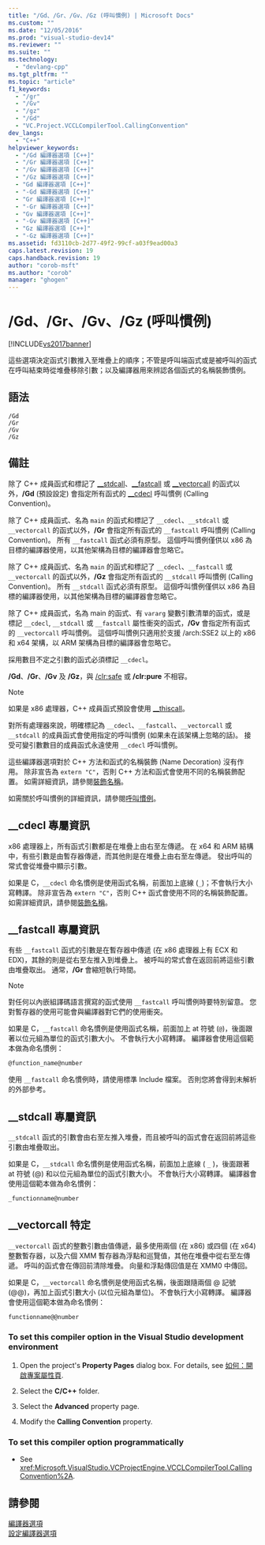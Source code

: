 ```yaml
---
title: "/Gd、/Gr、/Gv、/Gz (呼叫慣例) | Microsoft Docs"
ms.custom: ""
ms.date: "12/05/2016"
ms.prod: "visual-studio-dev14"
ms.reviewer: ""
ms.suite: ""
ms.technology: 
  - "devlang-cpp"
ms.tgt_pltfrm: ""
ms.topic: "article"
f1_keywords: 
  - "/gr"
  - "/Gv"
  - "/gz"
  - "/Gd"
  - "VC.Project.VCCLCompilerTool.CallingConvention"
dev_langs: 
  - "C++"
helpviewer_keywords: 
  - "/Gd 編譯器選項 [C++]"
  - "/Gr 編譯器選項 [C++]"
  - "/Gv 編譯器選項 [C++]"
  - "/Gz 編譯器選項 [C++]"
  - "Gd 編譯器選項 [C++]"
  - "-Gd 編譯器選項 [C++]"
  - "Gr 編譯器選項 [C++]"
  - "-Gr 編譯器選項 [C++]"
  - "Gv 編譯器選項 [C++]"
  - "-Gv 編譯器選項 [C++]"
  - "Gz 編譯器選項 [C++]"
  - "-Gz 編譯器選項 [C++]"
ms.assetid: fd3110cb-2d77-49f2-99cf-a03f9ead00a3
caps.latest.revision: 19
caps.handback.revision: 19
author: "corob-msft"
ms.author: "corob"
manager: "ghogen"
---
```

# /Gd、/Gr、/Gv、/Gz (呼叫慣例)
[!INCLUDE[vs2017banner](../../assembler/inline/includes/vs2017banner.md)]

這些選項決定函式引數推入至堆疊上的順序；不管是呼叫端函式或是被呼叫的函式在呼叫結束時從堆疊移除引數；以及編譯器用來辨認各個函式的名稱裝飾慣例。  
  
## 語法  
  
```  
/Gd  
/Gr  
/Gv  
/Gz  
```  
  
## 備註  
 除了 C\+\+ 成員函式和標記了 [\_\_stdcall](../../cpp/stdcall.md)、[\_\_fastcall](../../cpp/fastcall.md) 或 [\_\_vectorcall](../../cpp/vectorcall.md) 的函式以外，**\/Gd** \(預設設定\) 會指定所有函式的 [\_\_cdecl](../../cpp/cdecl.md) 呼叫慣例 \(Calling Convention\)。  
  
 除了 C\+\+ 成員函式、名為 `main` 的函式和標記了 `__cdecl`、`__stdcall` 或 `__vectorcall` 的函式以外，**\/Gr** 會指定所有函式的 `__fastcall` 呼叫慣例 \(Calling Convention\)。  所有 `__fastcall` 函式必須有原型。  這個呼叫慣例僅供以 x86 為目標的編譯器使用，以其他架構為目標的編譯器會忽略它。  
  
 除了 C\+\+ 成員函式、名為 `main` 的函式和標記了 `__cdecl`、`__fastcall` 或 `__vectorcall` 的函式以外，**\/Gz** 會指定所有函式的 `__stdcall` 呼叫慣例 \(Calling Convention\)。  所有 `__stdcall` 函式必須有原型。  這個呼叫慣例僅供以 x86 為目標的編譯器使用，以其他架構為目標的編譯器會忽略它。  
  
 除了 C\+\+ 成員函式，名為 main 的函式、有 `vararg` 變數引數清單的函式，或是標記 `__cdecl`, `__stdcall` 或  `__fastcall` 屬性衝突的函式，**\/Gv** 會指定所有函式的 `__vectorcall` 呼叫慣例。  這個呼叫慣例只適用於支援 \/arch:SSE2 以上的 x86 和 x64 架構，以 ARM 架構為目標的編譯器會忽略它。  
  
 採用數目不定之引數的函式必須標記 `__cdecl`。  
  
 **\/Gd**、**\/Gr**、**\/Gv** 及 **\/Gz**，與 [\/clr:safe](../../build/reference/clr-common-language-runtime-compilation.md) 或 **\/clr:pure** 不相容。  
  
> [!NOTE]
>  如果是 x86 處理器，C\+\+ 成員函式預設會使用 [\_\_thiscall](../../cpp/thiscall.md)。  
  
 對所有處理器來說，明確標記為 `__cdecl`、`__fastcall`、`__vectorcall` 或 `__stdcall` 的成員函式會使用指定的呼叫慣例 \(如果未在該架構上忽略的話\)。  接受可變引數數目的成員函式永遠使用 `__cdecl` 呼叫慣例。  
  
 這些編譯器選項對於 C\+\+ 方法和函式的名稱裝飾 \(Name Decoration\) 沒有作用。  除非宣告為 `extern "C"`，否則 C\+\+ 方法和函式會使用不同的名稱裝飾配置。  如需詳細資訊，請參閱[裝飾名稱](../../build/reference/decorated-names.md)。  
  
 如需關於呼叫慣例的詳細資訊，請參閱[呼叫慣例](../../cpp/calling-conventions.md)。  
  
## \_\_cdecl 專屬資訊  
 x86 處理器上，所有函式引數都是在堆疊上由右至左傳遞。  在 x64 和 ARM 結構中，有些引數是由暫存器傳遞，而其他則是在堆疊上由右至左傳遞。  發出呼叫的常式會從堆疊中顯示引數。  
  
 如果是 C，`__cdecl` 命名慣例是使用函式名稱，前面加上底線 \(`_`\)；不會執行大小寫轉譯。  除非宣告為 `extern "C"`，否則 C\+\+ 函式會使用不同的名稱裝飾配置。  如需詳細資訊，請參閱[裝飾名稱](../../build/reference/decorated-names.md)。  
  
## \_\_fastcall 專屬資訊  
 有些 `__fastcall` 函式的引數是在暫存器中傳遞 \(在 x86 處理器上有 ECX 和 EDX\)，其餘的則是從右至左推入到堆疊上。  被呼叫的常式會在返回前將這些引數由堆疊取出。  通常，**\/Gr** 會縮短執行時間。  
  
> [!NOTE]
>  對任何以內嵌組譯碼語言撰寫的函式使用 `__fastcall` 呼叫慣例時要特別留意。  您對暫存器的使用可能會與編譯器對它們的使用衝突。  
  
 如果是 C，`__fastcall` 命名慣例是使用函式名稱，前面加上 at 符號 \(`@`\)，後面跟著以位元組為單位的函式引數大小。  不會執行大小寫轉譯。  編譯器會使用這個範本做為命名慣例：  
  
```c  
@function_name@number  
```  
  
 使用 `__fastcall` 命名慣例時，請使用標準 Include 檔案。  否則您將會得到未解析的外部參考。  
  
## \_\_stdcall 專屬資訊  
 `__stdcall` 函式的引數會由右至左推入堆疊，而且被呼叫的函式會在返回前將這些引數由堆疊取出。  
  
 如果是 C，`__stdcall` 命名慣例是使用函式名稱，前面加上底線 \( `_` \)，後面跟著 at 符號 \(@\) 和以位元組為單位的函式引數大小。  不會執行大小寫轉譯。  編譯器會使用這個範本做為命名慣例：  
  
```c  
_functionname@number  
```  
  
## \_\_vectorcall 特定  
 `__vectorcall` 函式的整數引數由值傳遞，最多使用兩個 \(在 x86\) 或四個 \(在 x64\) 整數暫存器，以及六個 XMM 暫存器為浮點和巡覽值，其他在堆疊中從右至左傳遞。  呼叫的函式會在傳回前清除堆疊。  向量和浮點傳回值是在 XMM0 中傳回。  
  
 如果是 C，`__vectorcall` 命名慣例是使用函式名稱，後面跟隨兩個 @ 記號 \(@@\)，再加上函式引數大小 \(以位元組為單位\)。  不會執行大小寫轉譯。  編譯器會使用這個範本做為命名慣例：  
  
```c  
functionname@@number  
```  
  
### To set this compiler option in the Visual Studio development environment  
  
1.  Open the project's **Property Pages** dialog box.  For details, see [如何：開啟專案屬性頁](../../misc/how-to-open-project-property-pages.md).  
  
2.  Select the **C\/C\+\+** folder.  
  
3.  Select the **Advanced** property page.  
  
4.  Modify the **Calling Convention** property.  
  
### To set this compiler option programmatically  
  
-   See <xref:Microsoft.VisualStudio.VCProjectEngine.VCCLCompilerTool.CallingConvention%2A>.  
  
## 請參閱  
 [編譯器選項](../../build/reference/compiler-options.md)   
 [設定編譯器選項](../../build/reference/setting-compiler-options.md)
